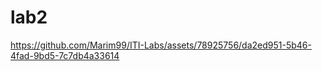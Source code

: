 # lab2




https://github.com/Marim99/ITI-Labs/assets/78925756/da2ed951-5b46-4fad-9bd5-7c7db4a33614

